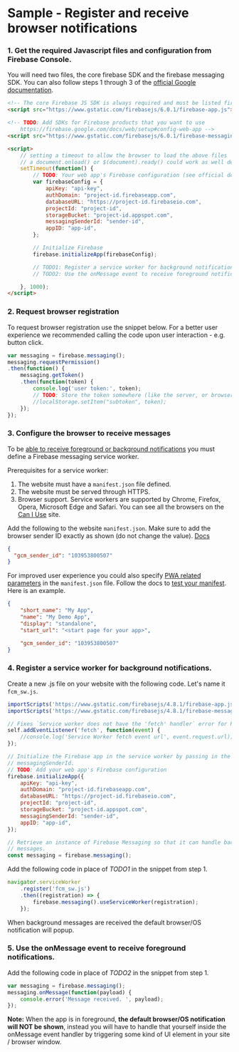 # Sample - Register and receive browser notifications

### 1. Get the required Javascript files and configuration from Firebase Console.

You will need two files, the core firebase SDK and the firebase messaging SDK. You can also follow steps 1 through 3 of the [official Google documentation](https://firebase.google.com/docs/web/setup).
``` html
<!-- The core Firebase JS SDK is always required and must be listed first -->
<script src="https://www.gstatic.com/firebasejs/6.0.1/firebase-app.js"></script>

<!-- TODO: Add SDKs for Firebase products that you want to use
    https://firebase.google.com/docs/web/setup#config-web-app -->
<script src="https://www.gstatic.com/firebasejs/6.0.1/firebase-messaging.js"></script>

<script>
    // setting a timeout to allow the browser to load the above files
    // a document.onload() or $(document).ready() could work as well depending on the situation.
    setTimeout(function() {
        // TODO: Your web app's Firebase configuration (see official docs above to learn how to obtain it)
        var firebaseConfig = {
            apiKey: "api-key",
            authDomain: "project-id.firebaseapp.com",
            databaseURL: "https://project-id.firebaseio.com",
            projectId: "project-id",
            storageBucket: "project-id.appspot.com",
            messagingSenderId: "sender-id",
            appID: "app-id",
        };

        // Initialize Firebase
        firebase.initializeApp(firebaseConfig);

        // TODO1: Register a service worker for background notifications. (see below steps)
        // TODO2: Use the onMessage event to receive foreground notifications. (see below steps)

    }, 1000);
</script>
```

### 2. Request browser registration

To request browser registration use the snippet below. For a better user experience we recommended calling the code upon user interaction - e.g. button click.

``` js
var messaging = firebase.messaging();
messaging.requestPermission()
.then(function() {
    messaging.getToken()
    .then(function(token) {
        console.log('user token:', token);
        // TODO: Store the token somewhere (like the server, or browser local storage)
        //localStorage.setItem("subtoken", token);
    });
});
```

### 3. Configure the browser to receive messages

To be [able to receive foreground or background notifications](https://firebase.google.com/docs/cloud-messaging/js/topic-messaging#handle_messages_when_your_web_app_is_in_the_foreground) you must define a Firebase messaging service worker.

Prerequisites for a service worker:
1. The website must have a `manifest.json` file defined.
2. The website must be served through HTTPS.
3. Browser support. Service workers are supported by Chrome, Firefox, Opera, Microsoft Edge and Safari. You can see all the browsers on the [Can I Use](https://caniuse.com/#feat=serviceworkers) site.

Add the following to the website `manifest.json`. Make sure to add the browser sender ID exactly as shown (do not change the value). [Docs](https://firebase.google.com/docs/cloud-messaging/js/client#configure_the_browser_to_receive_messages)
``` json
{
  "gcm_sender_id": "103953800507"
}
```
For improved user experience you could also specify [PWA related parameters](https://developers.google.com/web/fundamentals/web-app-manifest/) in the `manifest.json` file. Follow the docs to [test your manifest](https://developers.google.com/web/fundamentals/web-app-manifest/#test). Here is an example.
``` json
{
    "short_name": "My App",
    "name": "My Demo App",
    "display": "standalone",
    "start_url": "<start page for your app>",

    "gcm_sender_id": "103953800507"
}
```

### 4. Register a service worker for background notifications.

Create a new .js file on your website with the following code. Let's name it `fcm_sw.js`.
``` javascript
importScripts('https://www.gstatic.com/firebasejs/4.8.1/firebase-app.js');
importScripts('https://www.gstatic.com/firebasejs/4.8.1/firebase-messaging.js');

// Fixes `Service worker does not have the 'fetch' handler` error for PWA service workers
self.addEventListener('fetch', function(event) {
    //console.log('Service Worker fetch event url', event.request.url);
});

// Initialize the Firebase app in the service worker by passing in the
// messagingSenderId.
// TODO: Add your web app's Firebase configuration
firebase.initializeApp({
    apiKey: "api-key",
    authDomain: "project-id.firebaseapp.com",
    databaseURL: "https://project-id.firebaseio.com",
    projectId: "project-id",
    storageBucket: "project-id.appspot.com",
    messagingSenderId: "sender-id",
    appID: "app-id",
});

// Retrieve an instance of Firebase Messaging so that it can handle background
// messages.
const messaging = firebase.messaging();

```

Add the following code in place of *TODO1* in the snippet from step 1.
``` js
navigator.serviceWorker
    .register('fcm_sw.js')
    .then((registration) => {
        firebase.messaging().useServiceWorker(registration);
    });
```

When background messages are received the default browser/OS notification will popup.

### 5. Use the onMessage event to receive foreground notifications.

Add the following code in place of *TODO2* in the snippet from step 1.
``` js
var messaging = firebase.messaging();
messaging.onMessage(function(payload) {
    console.error('Message received. ', payload);
});
```

**Note:** When the app is in foreground, **the default browser/OS notification will NOT be shown**, instead you will have to handle that yourself inside the onMessage event handler by triggering some kind of UI element in your site / browser window.